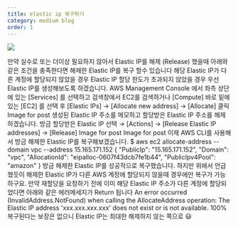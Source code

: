 ```yaml
---
title: elastic ip 복구하기
category: medium blog
order: 1
---
```

![](//placehold.it/800x600)

만약 실수로 또는 더이상 필요하지 않아서 Elastic IP를 해제 (Release) 했을때 
아래와 같은 조건을 충족한다면 해제한 Elastic IP를 복구 할수 있습니다
해당 Elastic IP가 다른 계정에 할당되지 않았을 경우
Elastic IP 할당 한도가 초과되지 않았을 경우
우선 Elastic IP를 생성해보도록 하겠습니다.
AWS Management Console 에서 좌측 상단에 있는 [Services] 를 선택하고 검색창에서 EC2를 검색하거나 [Compute] 바로 밑에 있는 [EC2] 를 선택 후 [Elastic IPs] → [Allocate new address] → [Allocate] 클릭
Image for post
생성된 Elastic IP 주소를 메모하고 할당받은 Elastic IP 주소를 해제하겠습니다. 방금 할당받은 Elastic IP 선택 → [Actions] → [Release Elastic IP addresses] → [Release]
Image for post
Image for post
이제 AWS CLI를 사용해서 방금 해제한 Elastic IP를 복구해보겠습니다.
$ aws ec2 allocate-address --domain vpc --address 15.165.171.152
{
    "PublicIp": "15.165.171.152",
    "Domain": "vpc",
    "AllocationId": "eipalloc-0607f43dcb7fe1b44",
    "PublicIpv4Pool": "amazon"
}
방금 해제한 Elastic IP를 성공적으로 복구했습니다. 하지만 위에서 언급했듯이 해제한 Elastic IP가 다른 AWS 계정에 할당되지 않을때 경우에만 복구가 가능하구요. 만약 재할당을 요청하기 전에 이미 해당 Elastic IP 주소가 다른 계정에 할당되었다면 아래와 같은 에러메세지가 Return 됩니다
An error occurred (InvalidAddress.NotFound) when calling the AllocateAddress operation: The Elastic IP address 'xxx.xxx.xxx.xxx' does not exist or is not available.
100% 복구된다는 보장은 없으니 Elastic IP는 최대한 해제하지 않는 쪽으로 😃
